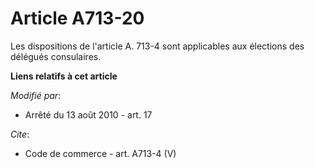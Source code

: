 # Article A713-20

Les dispositions de l'article A. 713-4 sont applicables aux élections des délégués consulaires.

**Liens relatifs à cet article**

_Modifié par_:

  - Arrêté du 13 août 2010 - art. 17

_Cite_:

  - Code de commerce - art. A713-4 (V)

